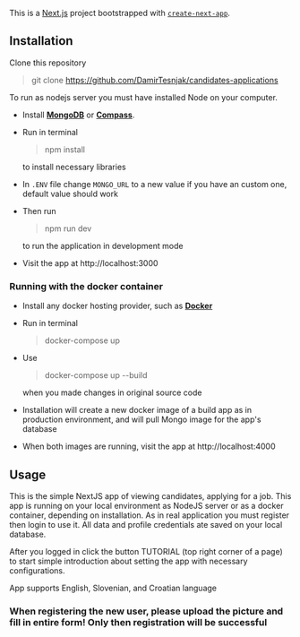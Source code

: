 This is a [Next.js](https://nextjs.org) project bootstrapped with [`create-next-app`](https://nextjs.org/docs/app/api-reference/cli/create-next-app).

## Installation

Clone this repository
> git clone https://github.com/DamirTesnjak/candidates-applications


To run as nodejs server you must have installed Node on your computer.

- Install **[MongoDB](https://www.mongodb.com/products/self-managed/community-edition)** or **[Compass](https://www.mongodb.com/products/tools/compass)**.
- Run in terminal

  > npm install

  to install necessary libraries

- In `.ENV` file change `MONGO_URL` to a new value if you have an custom one, default value should work

- Then run

  > npm run dev

  to run the application in development mode

- Visit the app at http://localhost:3000

### Running with the docker container

- Install any docker hosting provider, such as **[Docker](https://www.docker.com/)**

- Run in terminal

  > docker-compose up

- Use

  > docker-compose up --build

  when you made changes in original source code

- Installation will create a new docker image of a build app as in production environment,
  and will pull Mongo image for the app's database

- When both images are running, visit the app at http://localhost:4000

## Usage

This is the simple NextJS app of viewing candidates, applying for a job. This app is running on your local environment as
NodeJS server or as a docker container, depending on installation. As in real application you must
register then login to use it. All data and profile credentials ate saved on your local database.

After you logged in click the button TUTORIAL (top right corner of a page) to start simple introduction about setting the app with
necessary configurations.  

App supports English, Slovenian, and Croatian language

### When registering the new user, please upload the picture and fill in entire form! Only then registration will be successful ###
